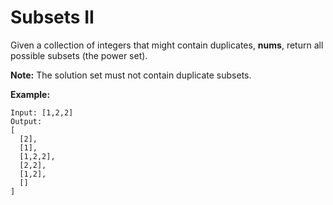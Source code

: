 # Subsets II

Given a collection of integers that might contain duplicates, **nums**, return all possible subsets (the power set).

**Note:** The solution set must not contain duplicate subsets.

**Example:**

```pseudo
Input: [1,2,2]
Output:
[
  [2],
  [1],
  [1,2,2],
  [2,2],
  [1,2],
  []
]
```
